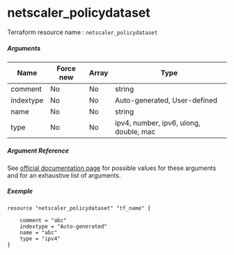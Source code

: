 # netscaler_policydataset

Terraform resource name : ```netscaler_policydataset```

##### Arguments

| Name | Force new | Array | Type |
|----|----|----|----|
|comment|No|No|string|
|indextype|No|No|Auto-generated, User-defined|
|name|No|No|string|
|type|No|No|ipv4, number, ipv6, ulong, double, mac|

##### Argument Reference

See [official documentation page](https://developer-docs.citrix.com/projects/netscaler-nitro-api/en/11.0/configuration/policy/policydataset/policydataset/) for possible values for these arguments and for an exhaustive list of arguments.

##### Exemple

```
resource "netscaler_policydataset" "tf_name" {

    comment = "abc"
    indextype = "Auto-generated"
    name = "abc"
    type = "ipv4"
}
```

